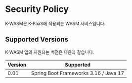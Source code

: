 # Security Policy

K-WASM은 K-PaaS에 적용되는 WASM 서비스입니다.

## Supported Versions

K-WASM 앱의 지원되는 버전은 다음과 같습니다.

| Version | Supported                             |
| ------- | ------------------------------------- |
|  0.01   | Spring Boot Frameworks 3.16 / Java 17 |

